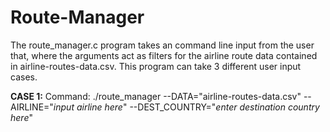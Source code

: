 # Route-Manager
The route_manager.c program takes an command line input from the user that, where the arguments act as filters for the airline route data contained in airline-routes-data.csv. This program can take 3 different user input cases.

**CASE 1:**
  Command: ./route_manager --DATA="airline-routes-data.csv" --AIRLINE="*input airline here*" --DEST_COUNTRY="*enter destination country here*"
  
  
